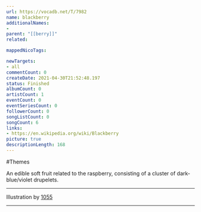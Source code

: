 ```yaml
---
url: https://vocadb.net/T/7982
name: blackberry
additionalNames: 
- 
parent: "[[berry]]"
related:

mappedNicoTags:

newTargets:
- all
commentCount: 0
createDate: 2021-04-30T21:52:48.197
status: Finished
albumCount: 0
artistCount: 1
eventCount: 0
eventSeriesCount: 0
followerCount: 0
songListCount: 0
songCount: 6
links: 
- https://en.wikipedia.org/wiki/Blackberry
picture: true
descriptionLength: 168
---
```


#Themes

An edible soft fruit related to the raspberry, consisting of a cluster of dark-blue/violet drupelets.
___
Illustration by [1055](https://www.pixiv.net/en/users/1197475)

---

